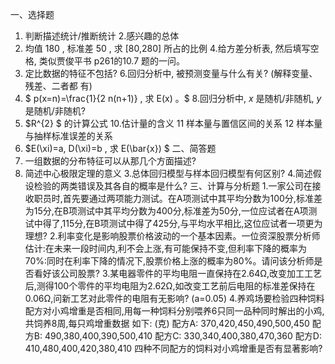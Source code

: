 一、选择题
 1. 判断描述统计/推断统计
 2.感兴趣的总体
 3. 均值 180 , 标准差 50 , 求  [80,280]  所占的比例
 4.给方差分析表, 然后填写空格, 类似贾俊平书 p261的10.7 题的一问。
 5. 定比数据的特征不包括?
 6.回归分析中, 被预测变量与什么有关? (解释变量、残差、二者都 有)
 7. $ p(x=n)=\frac{1}{2 n(n+1)} , 求  E(x)  。$
 8.回归分析中, $x$  是随机/非随机,  $y$ 是随机/非随机?
 9.  $R^{2} $ 的计算公式
 10.估计量的含义
 11 样本量与置信区间的关系
 12 样本量与抽样标准误差的关系
 13.  $E(\xi)=a, D(\xi)=b , 求  E(\bar{x}) $
 二、简答题
 1. 一组数据的分布特征可以从那几个方面描述?
 2. 简述中心极限定理的意义
 3.总体回归模型与样本回归模型有何区别?
 4.简述假设检验的两类错误及其各自的概率是什么?
 三、计算与分析题
 1.一家公司在接收职员时,首先要通过两项能力测试。在A项测试中其平均分数为100分,标准差为15分,在B项测试中其平均分数为400分,标准差为50分,一位应试者在A项测试中得了,115分,在B项测试中得了425分,与平均水平相比,这位应试者一项更为理想?
 2.利率变化是影响股票价格波动的一个基本因素。一位资深股票分析师估计:在未来一段时间内,利不会上涨,有可能保持不变,但利率下降的概率为70%:同时在利率下降的情况下,股票价格上涨的概率为80%。请问该分析师是否看好该公司股票?
 3.某电器零件的平均电阻一直保持在2.64Ω,改变加工工艺后,测得100个零件的平均电阻为2.62Ω,如改变工艺前后电阻的标准差保持在0.06Ω,问新工艺对此零件的电阻有无影响? (a=0.05)
 4.养鸡场要检验四种饲料配方对小鸡增重是否相同,用每一种饲料分别喂养6只同一品种同时解出的小鸡,共饲养8周,每只鸡增重数据
 如下: (克)
 配方A: 370,420,450,490,500,450
 配方B: 490,380,400,390,500,410
 配方C: 330,340,400,380,470,360
 配方D: 410,480,400,420,380,410
 四种不同配方的饲料对小鸡增重是否有显著影响?
 ​

 